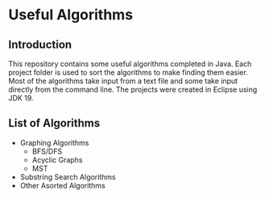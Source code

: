 # Useful Algorithms

## Introduction

 This repository contains some useful algorithms completed in Java. Each project folder is used to sort the algorithms to make finding them easier. Most of the algorithms take input from a text file and some take input directly from the command line. The projects were created in Eclipse using JDK 19.

## List of Algorithms

- Graphing Algorithms
  - BFS/DFS
  - Acyclic Graphs
  - MST
- Substring Search Algorithms
- Other Asorted Algorithms
